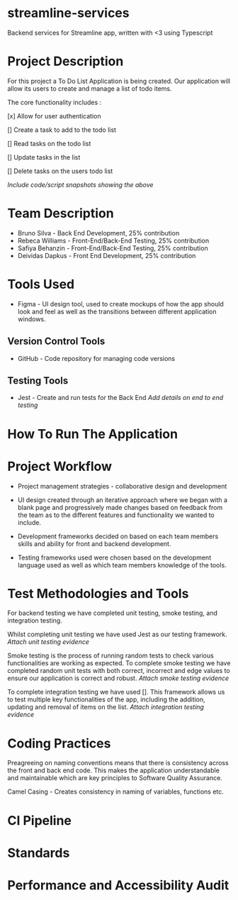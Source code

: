 # streamline-services
Backend services for Streamline app, written with &lt;3 using Typescript

# Project Description

For this project a To Do List Application is being created. Our application will allow its users to create and manage a list of todo items.

The core functionality includes : 

[x] Allow for user authentication

[] Create a task to add to the todo list

[] Read tasks on the todo list 

[] Update tasks in the list

[] Delete tasks on the users todo list

*Include code/script snapshots showing the above*

# Team Description

- Bruno Silva - Back End Development, 25% contribution
- Rebeca Williams - Front-End/Back-End Testing, 25% contribution
- Safiya Behanzin - Front-End/Back-End Testing, 25% contribution
- Deividas Dapkus  - Front End Development, 25% contribution

# Tools Used

- Figma - UI design tool, used to create mockups of how the app should look and feel as well as the transitions between different application windows.
## Version Control Tools
- GitHub - Code repository for managing code versions

## Testing Tools
- Jest -  Create and run tests for the Back End
  *Add details on end to end testing*

# How To Run The Application

# Project Workflow

- Project management strategies - collaborative design and development


- UI design created through an iterative approach where we began with a blank page and progressively made changes based on feedback from the team as to the different features and functionality we wanted to include.
- Development frameworks decided on based on each team members skills and ability for front and backend development.
- Testing frameworks used were chosen based on the development language used as well as which team members knowledge of the tools.

# Test Methodologies and Tools

For backend testing we have completed unit testing, smoke testing, and integration testing.

Whilst completing unit testing we have used Jest as our testing framework.
*Attach unit testing evidence*

Smoke testing is the process of running random tests to check various functionalities are working as expected. 
To complete smoke testing we have completed random unit tests with both correct, incorrect and edge values to ensure our application is correct and robust.
*Attach smoke testing evidence*

To complete integration testing we have used []. This framework allows us to test multiple key functionalities of the app, including the addition, updating and removal of items on the list.
*Attach integration testing evidence*


# Coding Practices

Preagreeing on naming conventions means that there is consistency across the front and back end code. This makes the application understandable and maintainable which are key principles to Software Quality Assurance.

Camel Casing - Creates consistency in naming of variables, functions etc.


# CI Pipeline

# Standards

# Performance and Accessibility Audit

